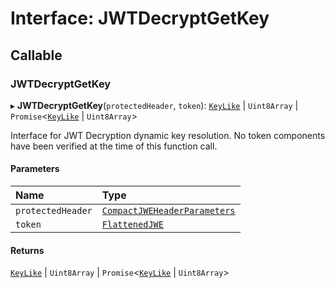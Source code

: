 # Interface: JWTDecryptGetKey

## Callable

### JWTDecryptGetKey

▸ **JWTDecryptGetKey**(`protectedHeader`, `token`): [`KeyLike`](../types/types.KeyLike.md) \| `Uint8Array` \| `Promise`<[`KeyLike`](../types/types.KeyLike.md) \| `Uint8Array`\>

Interface for JWT Decryption dynamic key resolution.
No token components have been verified at the time of this function call.

#### Parameters

| Name | Type |
| :------ | :------ |
| `protectedHeader` | [`CompactJWEHeaderParameters`](types.CompactJWEHeaderParameters.md) |
| `token` | [`FlattenedJWE`](types.FlattenedJWE.md) |

#### Returns

[`KeyLike`](../types/types.KeyLike.md) \| `Uint8Array` \| `Promise`<[`KeyLike`](../types/types.KeyLike.md) \| `Uint8Array`\>
